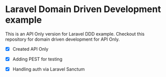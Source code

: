 # Laravel Domain Driven Development example

This is an API Only version for Laravel DDD example. Checkout this repository for domain driven development for API Only.

- [x] Created API Only
- [x] Adding PEST for testing
- [x] Handling auth via Laravel Sanctum


<script type="text/javascript" src="https://cdnjs.buymeacoffee.com/1.0.0/button.prod.min.js" data-name="bmc-button" data-slug="batraio" data-color="#FFDD00" data-emoji=""  data-font="Cookie" data-text="Buy me a coffee" data-outline-color="#000000" data-font-color="#000000" data-coffee-color="#ffffff" ></script>
